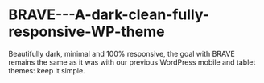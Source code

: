# BRAVE---A-dark-clean-fully-responsive-WP-theme
Beautifully dark, minimal and 100% responsive, the goal with BRAVE remains the same as it was with our previous WordPress mobile and tablet themes: keep it simple.
